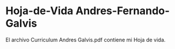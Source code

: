 # Hoja-de-Vida Andres-Fernando-Galvis
El archivo Curriculum Andres Galvis.pdf contiene mi Hoja de vida.
